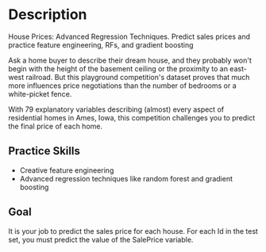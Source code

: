 # Description
House Prices: Advanced Regression Techniques. Predict sales prices and practice feature engineering, RFs, and gradient boosting


Ask a home buyer to describe their dream house, and they probably won't begin with the height of the basement ceiling or the proximity to an east-west railroad. But this playground competition's dataset proves that much more influences price negotiations than the number of bedrooms or a white-picket fence.

With 79 explanatory variables describing (almost) every aspect of residential homes in Ames, Iowa, this competition challenges you to predict the final price of each home.

## Practice Skills
* Creative feature engineering 
* Advanced regression techniques like random forest and gradient boosting

## Goal
It is your job to predict the sales price for each house. For each Id in the test set, you must predict the value of the SalePrice variable. 


